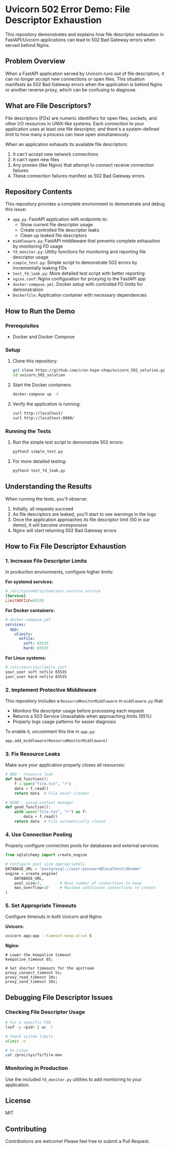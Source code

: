 # Uvicorn 502 Error Demo: File Descriptor Exhaustion

This repository demonstrates and explains how file descriptor exhaustion in FastAPI/Uvicorn applications can lead to 502 Bad Gateway errors when served behind Nginx.

## Problem Overview

When a FastAPI application served by Uvicorn runs out of file descriptors, it can no longer accept new connections or open files. This situation manifests as 502 Bad Gateway errors when the application is behind Nginx or another reverse proxy, which can be confusing to diagnose.

## What are File Descriptors?

File descriptors (FDs) are numeric identifiers for open files, sockets, and other I/O resources in UNIX-like systems. Each connection to your application uses at least one file descriptor, and there's a system-defined limit to how many a process can have open simultaneously.

When an application exhausts its available file descriptors:
1. It can't accept new network connections
2. It can't open new files
3. Any proxies (like Nginx) that attempt to connect receive connection failures
4. These connection failures manifest as 502 Bad Gateway errors

## Repository Contents

This repository provides a complete environment to demonstrate and debug this issue:

- `app.py`: FastAPI application with endpoints to:
  - Show current file descriptor usage
  - Create controlled file descriptor leaks
  - Clean up leaked file descriptors
- `middleware.py`: FastAPI middleware that prevents complete exhaustion by monitoring FD usage
- `fd_monitor.py`: Utility functions for monitoring and reporting file descriptor usage
- `simple_test.py`: Simple script to demonstrate 502 errors by incrementally leaking FDs
- `test_fd_leak.py`: More detailed test script with better reporting
- `nginx.conf`: Nginx configuration for proxying to the FastAPI app
- `docker-compose.yml`: Docker setup with controlled FD limits for demonstration
- `Dockerfile`: Application container with necessary dependencies

## How to Run the Demo

### Prerequisites

- Docker and Docker Compose

### Setup

1. Clone this repository:
   ```bash
   git clone https://github.com/iron-hope-shop/uvicorn_502_solution.git
   cd uvicorn_502_solution
   ```

2. Start the Docker containers:
   ```bash
   docker-compose up -d
   ```

3. Verify the application is running:
   ```bash
   curl http://localhost/
   curl http://localhost:8000/
   ```

### Running the Tests

1. Run the simple test script to demonstrate 502 errors:
   ```bash
   python3 simple_test.py
   ```

2. For more detailed testing:
   ```bash
   python3 test_fd_leak.py
   ```

## Understanding the Results

When running the tests, you'll observe:
1. Initially, all requests succeed
2. As file descriptors are leaked, you'll start to see warnings in the logs
3. Once the application approaches its file descriptor limit (50 in our demo), it will become unresponsive
4. Nginx will start returning 502 Bad Gateway errors

## How to Fix File Descriptor Exhaustion

### 1. Increase File Descriptor Limits

In production environments, configure higher limits:

**For systemd services:**
```ini
# /etc/systemd/system/your-service.service
[Service]
LimitNOFILE=65535
```

**For Docker containers:**
```yaml
# docker-compose.yml
services:
  app:
    ulimits:
      nofile:
        soft: 65535
        hard: 65535
```

**For Linux systems:**
```bash
# /etc/security/limits.conf
your_user soft nofile 65535
your_user hard nofile 65535
```

### 2. Implement Protective Middleware

This repository includes a `ResourceMonitorMiddleware` in `middleware.py` that:
- Monitors file descriptor usage before processing each request
- Returns a 503 Service Unavailable when approaching limits (95%)
- Properly logs usage patterns for easier diagnosis

To enable it, uncomment this line in `app.py`:
```python
app.add_middleware(ResourceMonitorMiddleware)
```

### 3. Fix Resource Leaks

Make sure your application properly closes all resources:

```python
# BAD - resource leak
def bad_function():
    f = open("file.txt", "r")
    data = f.read()
    return data  # File never closed!

# GOOD - using context manager
def good_function():
    with open("file.txt", "r") as f:
        data = f.read()
    return data  # File automatically closed
```

### 4. Use Connection Pooling

Properly configure connection pools for databases and external services:

```python
from sqlalchemy import create_engine

# Configure pool size appropriately
DATABASE_URL = "postgresql://user:password@localhost/dbname"
engine = create_engine(
    DATABASE_URL,
    pool_size=5,        # Base number of connections to keep
    max_overflow=10     # Maximum additional connections to create
)
```

### 5. Set Appropriate Timeouts

Configure timeouts in both Uvicorn and Nginx:

**Uvicorn:**
```bash
uvicorn app:app --timeout-keep-alive 5
```

**Nginx:**
```nginx
# Lower the keepalive timeout
keepalive_timeout 65;

# Set shorter timeouts for the upstream
proxy_connect_timeout 5s;
proxy_read_timeout 10s;
proxy_send_timeout 10s;
```

## Debugging File Descriptor Issues

### Checking File Descriptor Usage

```bash
# For a specific PID
lsof -p <pid> | wc -l

# Check system limits
ulimit -n

# On Linux
cat /proc/sys/fs/file-max
```

### Monitoring in Production

Use the included `fd_monitor.py` utilities to add monitoring to your application.

## License

MIT

## Contributing

Contributions are welcome! Please feel free to submit a Pull Request. 